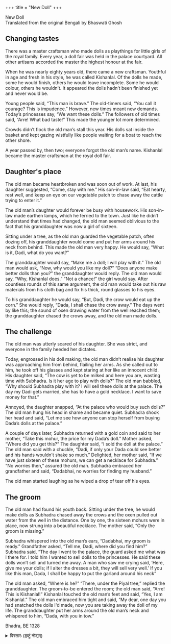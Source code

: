 +++
title = "New Doll"
+++

New Doll  
Translated from the original Bengali by Bhaswati Ghosh

## Changing tastes
There was a master craftsman who made dolls as playthings for little girls of the royal family. Every year, a doll fair was held in the palace courtyard. All other artisans accorded the master the highest honour at the fair.

When he was nearly eighty years old, there came a new craftsman. Youthful in age and fresh in his style, he was called Kishanlal. Of the dolls he made, some he would finish, others he would leave incomplete. Some he would colour, others he wouldn’t. It appeared the dolls hadn’t been finished yet and never would be.

Young people said, “This man is brave.” The old-timers said, “You call it courage? This is impudence.” However, new times meant new demands. Today’s princesses say, “We want these dolls.” The followers of old times said, “Arre! What bad taste!” This made the younger lot more determined.

Crowds didn’t flock the old man’s stall this year. His dolls sat inside the basket and kept gazing wistfully like people waiting for a boat to reach the other shore.

A year passed by, then two; everyone forgot the old man’s name. Kishanlal became the master craftsman at the royal doll fair.

## Daughter's place
The old man became heartbroken and was soon out of work. At last, his daughter suggested, “Come, stay with me.” His son-in-law said, “Eat hearty, rest well, and keep an eye on our vegetable patch to chase away the cattle trying to enter it.”

The old man’s daughter would forever be busy with housework. His son-in-law made earthen lamps, which he ferried to the town. Just like he didn’t understand that times had changed, the old man seemed oblivious to the fact that his granddaughter was now a girl of sixteen.

Sitting under a tree, as the old man guarded the vegetable patch, often dozing off, his granddaughter would come and put her arms around his neck from behind. This made the old man very happy. He would say, “What is it, Dadi, what do you want?”

The granddaughter would say, “Make me a doll; I will play with it.” The old man would ask, “Now, why would you like my doll?” “Does anyone make better dolls than you?” the granddaughter would reply. The old man would say, “Why, Kishanlal does.” “Not a chance!” the girl would say. After countless rounds of this same argument, the old man would take out his raw materials from his cloth bag and fix his thick, round glasses to his eyes.

To his granddaughter he would say, “But, Dadi, the crow would eat up the corn.” She would reply, “Dada, I shall chase the crow away.” The days went by like this; the sound of oxen drawing water from the well reached them; the granddaughter chased the crows away, and the old man made dolls.


## The challenge
The old man was utterly scared of his daughter. She was strict, and everyone in the family heeded her dictates.

Today, engrossed in his doll making, the old man didn’t realise his daughter was approaching him from behind, flailing her arms. As she called out to him, he took off his glasses and kept staring at her like an innocent child. His daughter said, “The cow is yet to be milked and here you are, wasting time with Subhadra. Is it her age to play with dolls?” The old man babbled, “Why should Subhadra play with it? I will sell these dolls at the palace. The day my Dadi gets married, she has to have a gold necklace. I want to save money for that.”

Annoyed, the daughter snapped, “At the palace who would buy such dolls?” The old man hung his head in shame and became quiet. Subhadra shook her head and said, “Let me see how anyone can stop herself from buying Dada’s dolls at the palace.”

A couple of days later, Subhadra returned with a gold coin and said to her mother, “Take this mohur, the price for my Dada’s doll.” Mother asked, “Where did you get this?” The daughter said, “I sold the doll at the palace.” The old man said with a chuckle, “Dadi, if only your Dada could see better and his hands wouldn’t shake so much.” Delighted, her mother said, “If we have just sixteen of these mohurs, we can get a necklace for Subhadra.” “No worries then,” assured the old man. Subhadra embraced her grandfather and said, “Dadabhai, no worries for finding my husband.”

The old man started laughing as he wiped a drop of tear off his eyes.


## The groom

The old man had found his youth back. Sitting under the tree, he would make dolls as Subhadra chased away the crows and the oxen pulled out water from the well in the distance. One by one, the sixteen mohurs were in place, now strung into a beautiful necklace. The mother said, “Only the groom is missing.”

Subhadra whispered into the old man’s ears, “Dadabhai, my groom is ready.” Grandfather asked, “Tell me, Dadi, where did you find him?” Subhadra said, “The day I went to the palace, the guard asked me what was I there for. I told him I wanted to sell dolls to the princesses. He said these dolls won’t sell and turned me away. A man who saw me crying said, ‘Here, give me your dolls; if I alter the dresses a bit, they will sell very well.’ If you like this man, Dada, I shall be happy to put the garland around his neck”

The old man asked, “Where is he?” “There, under the Piyal tree,” replied the granddaughter. The groom-to-be entered the room; the old man said, “Arre! This is Kishanlal!” Kishanlal touched the old man’s feet and said, “Yes, I am Kishanlal.” The old man embraced him tight and said, “My dear, one day you had snatched the dolls I'd made, now you are taking away the doll of my life. The granddaughter put her arms around the old man’s neck and whispered to him, “Dada, with you in tow.”


Bhadra, BE 1328


<details><summary>विस्तारः (द्रष्टुं नोद्यम्)</summary>

Published in Parabaas, May 9, 2011. Edited May 31 2017.


The original story 'notun putul' (নতুন পুতুল) was first published in Prabasi (প্রবাসী; ভাদ্র, ১৩২৮), and later collected in Lipika published in 1922 (BE 1329; লিপিকা, ১৩২৯).
</details>

